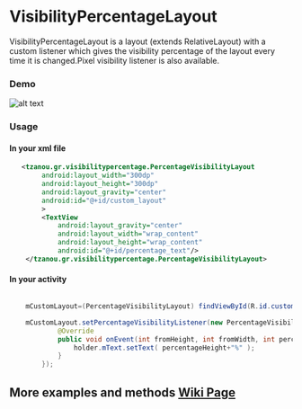 # VisibilityPercentageLayout

VisibilityPercentageLayout is a layout (extends RelativeLayout) with a custom listener which gives the visibility percentage of the layout every time it is changed.Pixel visibility listener is also available.

### Demo

![alt text](http://i268.photobucket.com/albums/jj26/tzanou/simple_zpsklounw4l.gif )

### Usage



#### In your xml file

```xml
   <tzanou.gr.visibilitypercentage.PercentageVisibilityLayout
        android:layout_width="300dp"
        android:layout_height="300dp"
        android:layout_gravity="center"
        android:id="@+id/custom_layout"
        >
        <TextView
            android:layout_gravity="center"
            android:layout_width="wrap_content"
            android:layout_height="wrap_content"
            android:id="@+id/percentage_text"/>
    </tzanou.gr.visibilitypercentage.PercentageVisibilityLayout>
```
#### In your activity

```java

    mCustomLayout=(PercentageVisibilityLayout) findViewById(R.id.custom_layout);

    mCustomLayout.setPercentageVisibilityListener(new PercentageVisibilityLayout.PercentageVisibilityListener() {
            @Override
            public void onEvent(int fromHeight, int fromWidth, int percentageHeight, int percentageWidth) {
                holder.mText.setText( percentageHeight+"%" );
            }
        });
```

## More examples and methods [Wiki Page](https://github.com/tzanou/VisibilityPercentageLayout/wiki)


